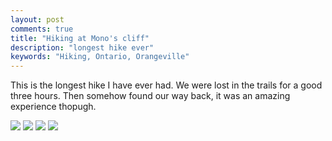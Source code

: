 ```yaml
---
layout: post
comments: true
title: "Hiking at Mono's cliff"
description: "longest hike ever"
keywords: "Hiking, Ontario, Orangeville"
---
```

This is the longest hike I have ever had. We were lost in the trails for a good three hours. Then somehow found our way back, it was an amazing experience thopugh.

![](http://photo.yupoo.com/ziweiwu/FPijUKTg/medish.jpg)
![](http://pic.yupoo.com/ziweiwu/FPiiWNvG/medish.jpg)
![](http://photo.yupoo.com/ziweiwu/FPiia3D2/medish.jpg)
![](http://photo.yupoo.com/ziweiwu/FPihEK9k/medish.jpg)


